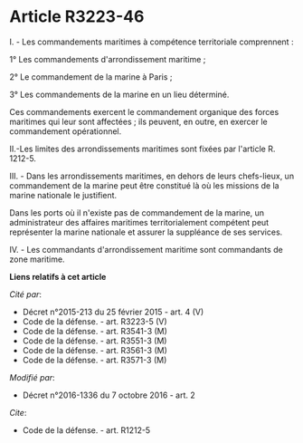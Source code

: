 # Article R3223-46

I. - Les commandements maritimes à compétence territoriale comprennent :

1° Les commandements d'arrondissement maritime ;

2° Le commandement de la marine à Paris ;

3° Les commandements de la marine en un lieu déterminé. 

Ces commandements exercent le commandement organique des forces maritimes qui leur sont affectées ; ils peuvent, en outre, en
exercer le commandement opérationnel. 

II.-Les limites des arrondissements maritimes sont fixées par l'article R. 1212-5. 

III. - Dans les arrondissements maritimes, en dehors de leurs chefs-lieux, un commandement de la marine peut être constitué
là où les missions de la marine nationale le justifient.

Dans les ports où il n'existe pas de commandement de la marine, un administrateur des affaires maritimes territorialement
compétent peut représenter la marine nationale et assurer la suppléance de ses services. 

IV. - Les commandants d'arrondissement maritime sont commandants de zone maritime.

**Liens relatifs à cet article**

_Cité par_:

  - Décret n°2015-213 du 25 février 2015 - art. 4 (V)
  - Code de la défense. - art. R3223-5 (V)
  - Code de la défense. - art. R3541-3 (M)
  - Code de la défense. - art. R3551-3 (M)
  - Code de la défense. - art. R3561-3 (M)
  - Code de la défense. - art. R3571-3 (M)

_Modifié par_:

  - Décret n°2016-1336 du 7 octobre 2016 - art. 2

_Cite_:

  - Code de la défense. - art. R1212-5
